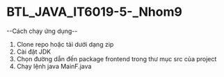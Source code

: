 # BTL_JAVA_IT6019-5-_Nhom9
--Cách chạy ứng dụng--
1. Clone repo hoặc tải dưới dạng zip
2. Cài đặt JDK
3. Chọn đường dẫn đến package frontend trong thư mục src của project
4. Chạy lệnh java MainF.java
